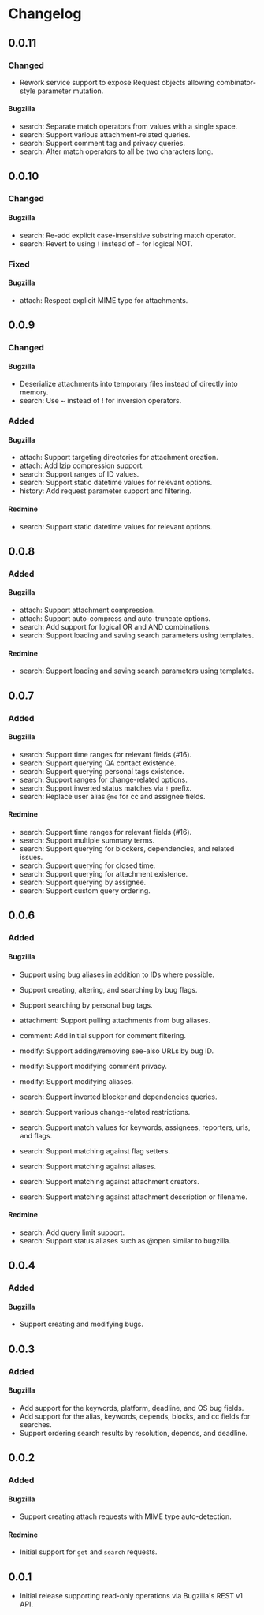 # Changelog

## 0.0.11

### Changed

- Rework service support to expose Request objects allowing combinator-style
  parameter mutation.

#### Bugzilla

- search: Separate match operators from values with a single space.
- search: Support various attachment-related queries.
- search: Support comment tag and privacy queries.
- search: Alter match operators to all be two characters long.

## 0.0.10

### Changed

#### Bugzilla

- search: Re-add explicit case-insensitive substring match operator.
- search: Revert to using `!` instead of `~` for logical NOT.

### Fixed

#### Bugzilla

- attach: Respect explicit MIME type for attachments.

## 0.0.9

### Changed

#### Bugzilla
- Deserialize attachments into temporary files instead of directly into memory.
- search: Use ~ instead of ! for inversion operators.

### Added

#### Bugzilla
- attach: Support targeting directories for attachment creation.
- attach: Add lzip compression support.
- search: Support ranges of ID values.
- search: Support static datetime values for relevant options.
- history: Add request parameter support and filtering.

#### Redmine
- search: Support static datetime values for relevant options.

## 0.0.8

### Added

#### Bugzilla
- attach: Support attachment compression.
- attach: Support auto-compress and auto-truncate options.
- search: Add support for logical OR and AND combinations.
- search: Support loading and saving search parameters using templates.

#### Redmine
- search: Support loading and saving search parameters using templates.

## 0.0.7

### Added

#### Bugzilla
- search: Support time ranges for relevant fields (#16).
- search: Support querying QA contact existence.
- search: Support querying personal tags existence.
- search: Support ranges for change-related options.
- search: Support inverted status matches via `!` prefix.
- search: Replace user alias `@me` for cc and assignee fields.

#### Redmine
- search: Support time ranges for relevant fields (#16).
- search: Support multiple summary terms.
- search: Support querying for blockers, dependencies, and related issues.
- search: Support querying for closed time.
- search: Support querying for attachment existence.
- search: Support querying by assignee.
- search: Support custom query ordering.

## 0.0.6

### Added

#### Bugzilla
- Support using bug aliases in addition to IDs where possible.
- Support creating, altering, and searching by bug flags.
- Support searching by personal bug tags.

- attachment: Support pulling attachments from bug aliases.
- comment: Add initial support for comment filtering.
- modify: Support adding/removing see-also URLs by bug ID.
- modify: Support modifying comment privacy.
- modify: Support modifying aliases.
- search: Support inverted blocker and dependencies queries.
- search: Support various change-related restrictions.
- search: Support match values for keywords, assignees, reporters, urls, and flags.
- search: Support matching against flag setters.
- search: Support matching against aliases.
- search: Support matching against attachment creators.
- search: Support matching against attachment description or filename.

#### Redmine
- search: Add query limit support.
- search: Support status aliases such as @open similar to bugzilla.

## 0.0.4

### Added

#### Bugzilla
- Support creating and modifying bugs.

## 0.0.3

### Added

#### Bugzilla
- Add support for the keywords, platform, deadline, and OS bug fields.
- Add support for the alias, keywords, depends, blocks, and cc fields for searches.
- Support ordering search results by resolution, depends, and deadline.

## 0.0.2

### Added

#### Bugzilla
- Support creating attach requests with MIME type auto-detection.

#### Redmine
- Initial support for `get` and `search` requests.

## 0.0.1

- Initial release supporting read-only operations via Bugzilla's REST v1 API.
